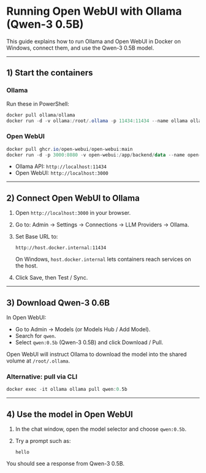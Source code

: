 # Running Open WebUI with Ollama (Qwen-3 0.5B)

This guide explains how to run Ollama and Open WebUI in Docker on Windows, connect them, and use the Qwen-3 0.5B model.

---

## 1) Start the containers

### Ollama
Run these in PowerShell:

```powershell
docker pull ollama/ollama
docker run -d -v ollama:/root/.ollama -p 11434:11434 --name ollama ollama/ollama
```

### Open WebUI

```powershell
docker pull ghcr.io/open-webui/open-webui:main
docker run -d -p 3000:8080 -v open-webui:/app/backend/data --name open-webui ghcr.io/open-webui/open-webui:main
```

- Ollama API: `http://localhost:11434`
- Open WebUI: `http://localhost:3000`

---

## 2) Connect Open WebUI to Ollama

1. Open `http://localhost:3000` in your browser.
2. Go to: Admin → Settings → Connections → LLM Providers → Ollama.
3. Set Base URL to:

   ```
   http://host.docker.internal:11434
   ```

   On Windows, `host.docker.internal` lets containers reach services on the host.
4. Click Save, then Test / Sync.

---

## 3) Download Qwen-3 0.6B

In Open WebUI:
- Go to Admin → Models (or Models Hub / Add Model).
- Search for `qwen`.
- Select `qwen:0.5b` (Qwen-3 0.5B) and click Download / Pull.

Open WebUI will instruct Ollama to download the model into the shared volume at `/root/.ollama`.

### Alternative: pull via CLI

```powershell
docker exec -it ollama ollama pull qwen:0.5b
```

---

## 4) Use the model in Open WebUI

1. In the chat window, open the model selector and choose `qwen:0.5b`.
2. Try a prompt such as:

   ```
   hello
   ```

You should see a response from Qwen-3 0.5B.

